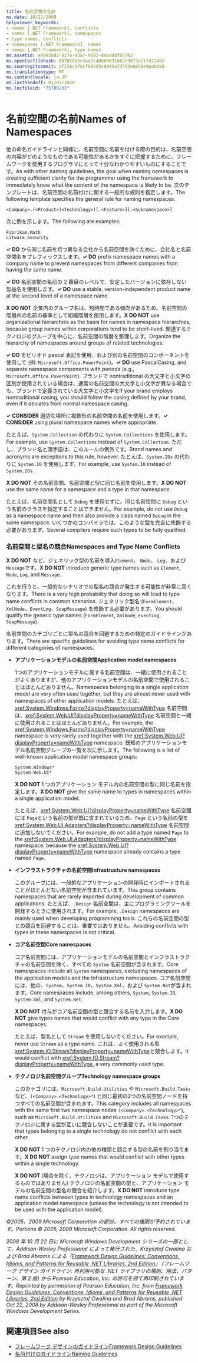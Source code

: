 ```yaml
---
title: 名前空間の名前
ms.date: 10/22/2008
helpviewer_keywords:
- names [.NET Framework], conflicts
- names [.NET Framework], namespaces
- type names, conflicts
- namespaces [.NET Framework], names
- names [.NET Framework], type names
ms.assetid: a49058d2-0276-43a7-9502-04adddf857b2
ms.openlocfilehash: 0678f695e3ae7c40660031862c9073a21fd72491
ms.sourcegitcommit: 5f236cd78cf09593c8945a7d753e0850e96a0b80
ms.translationtype: MT
ms.contentlocale: ja-JP
ms.lasthandoff: 01/07/2020
ms.locfileid: "75709232"
---
```

# <a name="names-of-namespaces"></a><span data-ttu-id="a3a0b-102">名前空間の名前</span><span class="sxs-lookup"><span data-stu-id="a3a0b-102">Names of Namespaces</span></span>
<span data-ttu-id="a3a0b-103">他の命名ガイドラインと同様に、名前空間に名前を付ける際の目的は、名前空間の内容がどのようなものである可能性があるかをすぐに把握するために、フレームワークを使用するプログラマにとって十分なわかりやすいものにすることです。</span><span class="sxs-lookup"><span data-stu-id="a3a0b-103">As with other naming guidelines, the goal when naming namespaces is creating sufficient clarity for the programmer using the framework to immediately know what the content of the namespace is likely to be.</span></span> <span data-ttu-id="a3a0b-104">次のテンプレートは、名前空間の名前付けに関する一般的な規則を指定します。</span><span class="sxs-lookup"><span data-stu-id="a3a0b-104">The following template specifies the general rule for naming namespaces:</span></span>  
  
 `<Company>.(<Product>|<Technology>)[.<Feature>][.<Subnamespace>]`  
  
 <span data-ttu-id="a3a0b-105">次に例を示します。</span><span class="sxs-lookup"><span data-stu-id="a3a0b-105">The following are examples:</span></span>  
  
 `Fabrikam.Math`  
 `Litware.Security`  
  
 <span data-ttu-id="a3a0b-106">**✓ DO** から同じ名前を持つ異なる会社から名前空間を防ぐために、会社名と名前空間名をプレフィックスします。</span><span class="sxs-lookup"><span data-stu-id="a3a0b-106">**✓ DO** prefix namespace names with a company name to prevent namespaces from different companies from having the same name.</span></span>  
  
 <span data-ttu-id="a3a0b-107">**✓ DO** 名前空間の名前の 2 番目のレベルで、安定したバージョンに依存しない製品名を使用します。</span><span class="sxs-lookup"><span data-stu-id="a3a0b-107">**✓ DO** use a stable, version-independent product name at the second level of a namespace name.</span></span>  
  
 <span data-ttu-id="a3a0b-108">**X DO NOT** 企業内のグループ名は、短時間である傾向があるため、名前空間の階層内の名前の基準として組織階層を使用します。</span><span class="sxs-lookup"><span data-stu-id="a3a0b-108">**X DO NOT** use organizational hierarchies as the basis for names in namespace hierarchies, because group names within corporations tend to be short-lived.</span></span> <span data-ttu-id="a3a0b-109">関連するテクノロジのグループを中心に、名前空間の階層を整理します。</span><span class="sxs-lookup"><span data-stu-id="a3a0b-109">Organize the hierarchy of namespaces around groups of related technologies.</span></span>  
  
 <span data-ttu-id="a3a0b-110">**✓ DO** をピリオド pascal 表記を使用、および別の名前空間のコンポーネントを使用して (例: `Microsoft.Office.PowerPoint`)。</span><span class="sxs-lookup"><span data-stu-id="a3a0b-110">**✓ DO** use PascalCasing, and separate namespace components with periods (e.g., `Microsoft.Office.PowerPoint`).</span></span> <span data-ttu-id="a3a0b-111">ブランドで nontraditional の大文字と小文字の区別が使用されている場合は、通常の名前空間の大文字と小文字が異なる場合でも、ブランドで定義されている大文字と小文字を</span><span class="sxs-lookup"><span data-stu-id="a3a0b-111">If your brand employs nontraditional casing, you should follow the casing defined by your brand, even if it deviates from normal namespace casing.</span></span>  
  
 <span data-ttu-id="a3a0b-112">**✓ CONSIDER** 適切な場所に複数形の名前空間の名前を使用します。</span><span class="sxs-lookup"><span data-stu-id="a3a0b-112">**✓ CONSIDER** using plural namespace names where appropriate.</span></span>  
  
 <span data-ttu-id="a3a0b-113">たとえば、`System.Collection` の代わりに `System.Collections` を使用します。</span><span class="sxs-lookup"><span data-stu-id="a3a0b-113">For example, use `System.Collections` instead of `System.Collection`.</span></span> <span data-ttu-id="a3a0b-114">ただし、ブランド名と頭字語は、このルールの例外です。</span><span class="sxs-lookup"><span data-stu-id="a3a0b-114">Brand names and acronyms are exceptions to this rule, however.</span></span> <span data-ttu-id="a3a0b-115">たとえば、`System.IOs` の代わりに `System.IO` を使用します。</span><span class="sxs-lookup"><span data-stu-id="a3a0b-115">For example, use `System.IO` instead of `System.IOs`.</span></span>  
  
 <span data-ttu-id="a3a0b-116">**X DO NOT** その名前空間、名前空間と型に同じ名前を使用します。</span><span class="sxs-lookup"><span data-stu-id="a3a0b-116">**X DO NOT** use the same name for a namespace and a type in that namespace.</span></span>  
  
 <span data-ttu-id="a3a0b-117">たとえば、名前空間名として `Debug` を使用せずに、同じ名前空間に `Debug` という名前のクラスを指定することはできません。</span><span class="sxs-lookup"><span data-stu-id="a3a0b-117">For example, do not use `Debug` as a namespace name and then also provide a class named `Debug` in the same namespace.</span></span> <span data-ttu-id="a3a0b-118">いくつかのコンパイラでは、このような型を完全に修飾する必要があります。</span><span class="sxs-lookup"><span data-stu-id="a3a0b-118">Several compilers require such types to be fully qualified.</span></span>  
  
### <a name="namespaces-and-type-name-conflicts"></a><span data-ttu-id="a3a0b-119">名前空間と型名の競合</span><span class="sxs-lookup"><span data-stu-id="a3a0b-119">Namespaces and Type Name Conflicts</span></span>  
 <span data-ttu-id="a3a0b-120">**X DO NOT** など、ジェネリック型の名前を導入`Element`、 `Node`、 `Log`、および`Message`です。</span><span class="sxs-lookup"><span data-stu-id="a3a0b-120">**X DO NOT** introduce generic type names such as `Element`, `Node`, `Log`, and `Message`.</span></span>  
  
 <span data-ttu-id="a3a0b-121">これを行うと、一般的なシナリオでの型名の競合が発生する可能性が非常に高くなります。</span><span class="sxs-lookup"><span data-stu-id="a3a0b-121">There is a very high probability that doing so will lead to type name conflicts in common scenarios.</span></span> <span data-ttu-id="a3a0b-122">ジェネリック型名 (`FormElement`、`XmlNode`、`EventLog`、`SoapMessage`) を修飾する必要があります。</span><span class="sxs-lookup"><span data-stu-id="a3a0b-122">You should qualify the generic type names (`FormElement`, `XmlNode`, `EventLog`, `SoapMessage`).</span></span>  
  
 <span data-ttu-id="a3a0b-123">名前空間のカテゴリごとに型名の競合を回避するための特定のガイドラインがあります。</span><span class="sxs-lookup"><span data-stu-id="a3a0b-123">There are specific guidelines for avoiding type name conflicts for different categories of namespaces.</span></span>  
  
- <span data-ttu-id="a3a0b-124">**アプリケーションモデルの名前空間**</span><span class="sxs-lookup"><span data-stu-id="a3a0b-124">**Application model namespaces**</span></span>  
  
     <span data-ttu-id="a3a0b-125">1つのアプリケーションモデルに属する名前空間は、一緒に使用されることがよくありますが、他のアプリケーションモデルの名前空間で使用されることはほとんどありません。</span><span class="sxs-lookup"><span data-stu-id="a3a0b-125">Namespaces belonging to a single application model are very often used together, but they are almost never used with namespaces of other application models.</span></span> <span data-ttu-id="a3a0b-126">たとえば、<xref:System.Windows.Forms?displayProperty=nameWithType> 名前空間は、<xref:System.Web.UI?displayProperty=nameWithType> 名前空間と一緒に使用されることはほとんどありません。</span><span class="sxs-lookup"><span data-stu-id="a3a0b-126">For example, the <xref:System.Windows.Forms?displayProperty=nameWithType> namespace is very rarely used together with the <xref:System.Web.UI?displayProperty=nameWithType> namespace.</span></span> <span data-ttu-id="a3a0b-127">既知のアプリケーションモデル名前空間グループの一覧を次に示します。</span><span class="sxs-lookup"><span data-stu-id="a3a0b-127">The following is a list of well-known application model namespace groups:</span></span>  
  
     `System.Windows*`   
     `System.Web.UI*`  
  
     <span data-ttu-id="a3a0b-128">**X DO NOT** 1 つのアプリケーション モデル内の名前空間の型に同じ名前を指定します。</span><span class="sxs-lookup"><span data-stu-id="a3a0b-128">**X DO NOT** give the same name to types in namespaces within a single application model.</span></span>  
  
     <span data-ttu-id="a3a0b-129">たとえば、<xref:System.Web.UI?displayProperty=nameWithType> 名前空間には `Page`という名前の型が既に含まれているため、`Page` という名前の型を <xref:System.Web.UI.Adapters?displayProperty=nameWithType> 名前空間に追加しないでください。</span><span class="sxs-lookup"><span data-stu-id="a3a0b-129">For example, do not add a type named `Page` to the <xref:System.Web.UI.Adapters?displayProperty=nameWithType> namespace, because the <xref:System.Web.UI?displayProperty=nameWithType> namespace already contains a type named `Page`.</span></span>  
  
- <span data-ttu-id="a3a0b-130">**インフラストラクチャの名前空間**</span><span class="sxs-lookup"><span data-stu-id="a3a0b-130">**Infrastructure namespaces**</span></span>  
  
     <span data-ttu-id="a3a0b-131">このグループには、一般的なアプリケーションの開発時にインポートされることがほとんどない名前空間が含まれています。</span><span class="sxs-lookup"><span data-stu-id="a3a0b-131">This group contains namespaces that are rarely imported during development of common applications.</span></span> <span data-ttu-id="a3a0b-132">たとえば、`.Design` 名前空間は、主にプログラミングツールを開発するときに使用されます。</span><span class="sxs-lookup"><span data-stu-id="a3a0b-132">For example, `.Design` namespaces are mainly used when developing programming tools.</span></span> <span data-ttu-id="a3a0b-133">これらの名前空間の型との競合を回避することは、重要ではありません。</span><span class="sxs-lookup"><span data-stu-id="a3a0b-133">Avoiding conflicts with types in these namespaces is not critical.</span></span>  
  
- <span data-ttu-id="a3a0b-134">**コア名前空間**</span><span class="sxs-lookup"><span data-stu-id="a3a0b-134">**Core namespaces**</span></span>  
  
     <span data-ttu-id="a3a0b-135">コア名前空間には、アプリケーションモデルの名前空間とインフラストラクチャの名前空間を除く、すべての `System` 名前空間が含まれます。</span><span class="sxs-lookup"><span data-stu-id="a3a0b-135">Core namespaces include all `System` namespaces, excluding namespaces of the application models and the Infrastructure namespaces.</span></span> <span data-ttu-id="a3a0b-136">コア名前空間には、他の、`System`、`System.IO`、`System.Xml`、および `System.Net`が含まれます。</span><span class="sxs-lookup"><span data-stu-id="a3a0b-136">Core namespaces include, among others, `System`, `System.IO`, `System.Xml`, and `System.Net`.</span></span>  
  
     <span data-ttu-id="a3a0b-137">**X DO NOT** 付与がコア名前空間の型と競合する名前を入力します。</span><span class="sxs-lookup"><span data-stu-id="a3a0b-137">**X DO NOT** give types names that would conflict with any type in the Core namespaces.</span></span>  
  
     <span data-ttu-id="a3a0b-138">たとえば、型名として `Stream` を使用しないでください。</span><span class="sxs-lookup"><span data-stu-id="a3a0b-138">For example, never use `Stream` as a type name.</span></span> <span data-ttu-id="a3a0b-139">これは、よく使用される型 <xref:System.IO.Stream?displayProperty=nameWithType>と競合します。</span><span class="sxs-lookup"><span data-stu-id="a3a0b-139">It would conflict with <xref:System.IO.Stream?displayProperty=nameWithType>, a very commonly used type.</span></span>  
  
- <span data-ttu-id="a3a0b-140">**テクノロジ名前空間グループ**</span><span class="sxs-lookup"><span data-stu-id="a3a0b-140">**Technology namespace groups**</span></span>  
  
     <span data-ttu-id="a3a0b-141">このカテゴリには、`Microsoft.Build.Utilities` や `Microsoft.Build.Tasks`など、`(<Company>.<Technology>*`) と同じ最初の2つの名前空間ノードを持つすべての名前空間が含まれます。</span><span class="sxs-lookup"><span data-stu-id="a3a0b-141">This category includes all namespaces with the same first two namespace nodes `(<Company>.<Technology>*`), such as `Microsoft.Build.Utilities` and `Microsoft.Build.Tasks`.</span></span> <span data-ttu-id="a3a0b-142">1つのテクノロジに属する型が互いに競合しないことが重要です。</span><span class="sxs-lookup"><span data-stu-id="a3a0b-142">It is important that types belonging to a single technology do not conflict with each other.</span></span>  
  
     <span data-ttu-id="a3a0b-143">**X DO NOT** 1 つのテクノロジ内の他の種類と競合する型の名前を割り当てます。</span><span class="sxs-lookup"><span data-stu-id="a3a0b-143">**X DO NOT** assign type names that would conflict with other types within a single technology.</span></span>  
  
     <span data-ttu-id="a3a0b-144">**X DO NOT** (場合を除く、テクノロジは、アプリケーション モデルで使用するものではありません) テクノロジの名前空間の型と、アプリケーション モデルの名前空間の型名の競合を紹介します。</span><span class="sxs-lookup"><span data-stu-id="a3a0b-144">**X DO NOT** introduce type name conflicts between types in technology namespaces and an application model namespace (unless the technology is not intended to be used with the application model).</span></span>  
  
 <span data-ttu-id="a3a0b-145">*©2005、2009 Microsoft Corporation の部分。すべての権限が予約されています。*</span><span class="sxs-lookup"><span data-stu-id="a3a0b-145">*Portions © 2005, 2009 Microsoft Corporation. All rights reserved.*</span></span>  
  
 <span data-ttu-id="a3a0b-146">*2008 年 10 月 22 日に Microsoft Windows Development シリーズの一部として、Addison-Wesley Professional によって発行された、Krzysztof Cwalina および Brad Abrams による「[Framework Design Guidelines: Conventions, Idioms, and Patterns for Reusable .NET Libraries, 2nd Edition](https://www.informit.com/store/framework-design-guidelines-conventions-idioms-and-9780321545619)」 (フレームワーク デザイン ガイドライン: 再利用可能な .NET ライブラリの規則、用法、パターン、第 2 版) から Pearson Education, Inc. の許可を得て再印刷されています。*</span><span class="sxs-lookup"><span data-stu-id="a3a0b-146">*Reprinted by permission of Pearson Education, Inc. from [Framework Design Guidelines: Conventions, Idioms, and Patterns for Reusable .NET Libraries, 2nd Edition](https://www.informit.com/store/framework-design-guidelines-conventions-idioms-and-9780321545619) by Krzysztof Cwalina and Brad Abrams, published Oct 22, 2008 by Addison-Wesley Professional as part of the Microsoft Windows Development Series.*</span></span>  
  
## <a name="see-also"></a><span data-ttu-id="a3a0b-147">関連項目</span><span class="sxs-lookup"><span data-stu-id="a3a0b-147">See also</span></span>

- [<span data-ttu-id="a3a0b-148">フレームワーク デザインのガイドライン</span><span class="sxs-lookup"><span data-stu-id="a3a0b-148">Framework Design Guidelines</span></span>](../../../docs/standard/design-guidelines/index.md)
- [<span data-ttu-id="a3a0b-149">名前付けのガイドライン</span><span class="sxs-lookup"><span data-stu-id="a3a0b-149">Naming Guidelines</span></span>](../../../docs/standard/design-guidelines/naming-guidelines.md)
